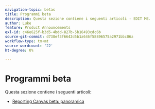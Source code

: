 ```yaml
---
navigation-topic: betas
title: Programmi beta
description: Questa sezione contiene i seguenti articoli - EDIT ME.
author: Luke
feature: Product Announcements
exl-id: c46e625f-b3d5-4bdd-827b-5b16493cdc6b
source-git-commit: d738ef3f6642d5b1a646f58896575a2971bbc06a
workflow-type: tm+mt
source-wordcount: '22'
ht-degree: 0%

---
```


# Programmi beta

Questa sezione contiene i seguenti articoli:

* [Reporting Canvas beta: panoramica](/help/quicksilver/product-announcements/betas/reporting-canvas-beta/reporting-canvas-beta-overview.md)

